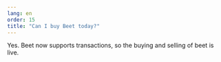 ```yaml
---
lang: en
order: 15
title: "Can I buy Beet today?"
---
```


Yes. 
Beet now supports transactions, so the buying and selling of beet is live.
